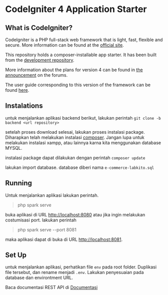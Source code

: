 # CodeIgniter 4 Application Starter

## What is CodeIgniter?

CodeIgniter is a PHP full-stack web framework that is light, fast, flexible and secure.
More information can be found at the [official site](http://codeigniter.com).

This repository holds a composer-installable app starter.
It has been built from the
[development repository](https://github.com/codeigniter4/CodeIgniter4).

More information about the plans for version 4 can be found in [the announcement](http://forum.codeigniter.com/thread-62615.html) on the forums.

The user guide corresponding to this version of the framework can be found
[here](https://codeigniter4.github.io/userguide/).

## Instalations

untuk menjalankan aplikasi backend berikut, lakukan perintah
`git clone -b backend <url repository>`

setelah proses download selesai, lakukan proses instalasi package. Diharapkan telah melakukan instalasi [composer](https://getcomposer.org/). Jangan lupa untuk melakukan instalasi xampp, atau lainnya karna kita menggunakan database MYSQL.

instalasi package dapat dilakukan dengan perintah
`composer update`

lakukan import database. database diberi nama
`e-commerce-labkito.sql`

## Running

Untuk menjalankan aplikasi lakukan perintah.

> php spark serve

buka aplikasi di URL [http://localhost:8080](http://localhost:8080)
atau jika ingin melakukan costumisasi port. lakukan perintah

> php spark serve --port 8081

maka aplikasi dapat di buka di URL [http://localhost:8081](http://localhost:8081).

## Set Up

untuk menjalankan aplikasi, perhatikan file `env` pada root folder. Duplikasi file tersebut, dan rename menjadi `.env`. Lakukan penyesuaian pada database dan environtment URL.

Baca documentasi REST API di [Documentasi](https://github.com/LabKito/E-Commerce-kecil/blob/backend/app/Controllers/API/README.md)
